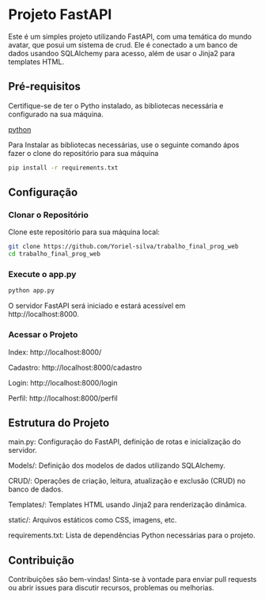 # Projeto FastAPI

Este é um simples projeto utilizando FastAPI, com uma temática do mundo avatar, que posui um sistema de crud. Ele é conectado a um banco de dados usandoo SQLAlchemy para acesso, além de usar o Jinja2 para templates HTML.

## Pré-requisitos

Certifique-se de ter o Pytho instalado, as bibliotecas necessária e configurado na sua máquina.

[python](https://www.python.org/downloads/)

Para Instalar as bibliotecas necessárias, use o seguinte comando ápos fazer o clone do repositório para sua máquina

```bash
pip install -r requirements.txt
```

## Configuração

### Clonar o Repositório

Clone este repositório para sua máquina local:

```bash
git clone https://github.com/Yoriel-silva/trabalho_final_prog_web
cd trabalho_final_prog_web
```

### Execute o app.py
```bash
python app.py
```

O servidor FastAPI será iniciado e estará acessível em http://localhost:8000.

### Acessar o Projeto

Index: http://localhost:8000/

Cadastro: http://localhost:8000/cadastro

Login: http://localhost:8000/login

Perfil: http://localhost:8000/perfil

## Estrutura do Projeto
main.py: Configuração do FastAPI, definição de rotas e inicialização do servidor.

Models/: Definição dos modelos de dados utilizando SQLAlchemy.

CRUD/: Operações de criação, leitura, atualização e exclusão (CRUD) no banco de dados.

Templates/: Templates HTML usando Jinja2 para renderização dinâmica.

static/: Arquivos estáticos como CSS, imagens, etc.

requirements.txt: Lista de dependências Python necessárias para o projeto.

## Contribuição
Contribuições são bem-vindas! Sinta-se à vontade para enviar pull requests ou abrir issues para discutir recursos, problemas ou melhorias.